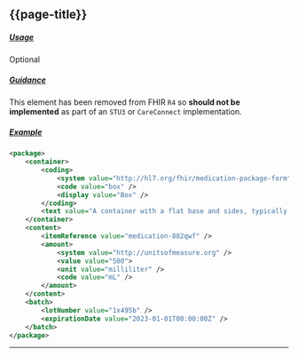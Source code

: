 ## {{page-title}}

<h5><ins>Usage</ins></h5>

<span class="mro-circle optional" title="Optional"></span> Optional


<h5><ins>Guidance</ins></h5>

<div class="nhsd-a-box nhsd-a-box--bg-light-yellow nhsd-!t-margin-bottom-6 nhsd-t-body">
    This element has been removed from FHIR <code>R4</code> so <strong>should not be implemented</strong> as part of an <code>STU3</code> or <code>CareConnect</code> implementation.
</div>


<h5><ins>Example</ins></h5>

```xml
<package>
    <container>
        <coding>
            <system value="http://hl7.org/fhir/medication-package-form" />
            <code value="box" />
            <display value="Box" />
        </coding>
        <text value="A container with a flat base and sides, typically square or rectangular and having a lid." />
    </container>
    <content>
        <itemReference value="medication-882qwf" />
        <amount>
            <system value="http://unitsofmeasure.org" />
            <value value="500">
            <unit value="milliliter" />
            <code value="mL" />
        </amount>
    </content>
    <batch>
        <lotNumber value="1x495b" />
        <expirationDate value="2023-01-01T00:00:00Z" />
    </batch>
</package>
```

---